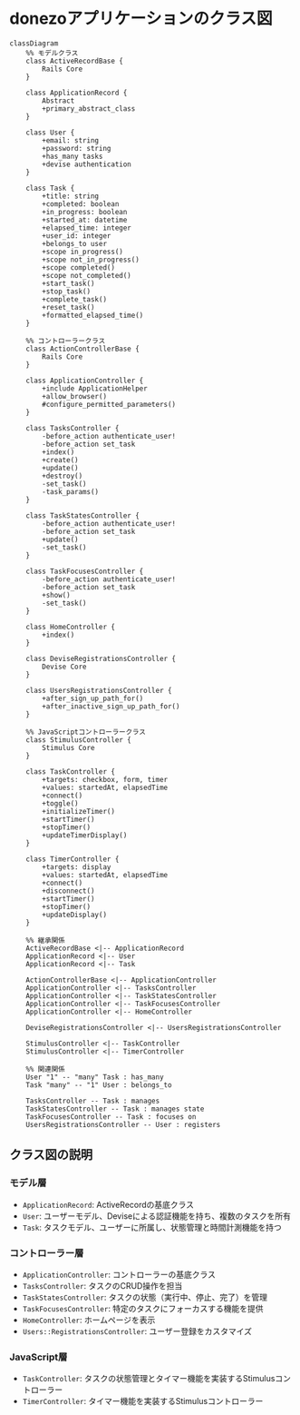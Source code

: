 # donezoアプリケーションのクラス図

```mermaid
classDiagram
    %% モデルクラス
    class ActiveRecordBase {
        Rails Core
    }

    class ApplicationRecord {
        Abstract
        +primary_abstract_class
    }

    class User {
        +email: string
        +password: string
        +has_many tasks
        +devise authentication
    }

    class Task {
        +title: string
        +completed: boolean
        +in_progress: boolean
        +started_at: datetime
        +elapsed_time: integer
        +user_id: integer
        +belongs_to user
        +scope in_progress()
        +scope not_in_progress()
        +scope completed()
        +scope not_completed()
        +start_task()
        +stop_task()
        +complete_task()
        +reset_task()
        +formatted_elapsed_time()
    }

    %% コントローラークラス
    class ActionControllerBase {
        Rails Core
    }

    class ApplicationController {
        +include ApplicationHelper
        +allow_browser()
        #configure_permitted_parameters()
    }

    class TasksController {
        -before_action authenticate_user!
        -before_action set_task
        +index()
        +create()
        +update()
        +destroy()
        -set_task()
        -task_params()
    }

    class TaskStatesController {
        -before_action authenticate_user!
        -before_action set_task
        +update()
        -set_task()
    }

    class TaskFocusesController {
        -before_action authenticate_user!
        -before_action set_task
        +show()
        -set_task()
    }

    class HomeController {
        +index()
    }

    class DeviseRegistrationsController {
        Devise Core
    }

    class UsersRegistrationsController {
        +after_sign_up_path_for()
        +after_inactive_sign_up_path_for()
    }

    %% JavaScriptコントローラークラス
    class StimulusController {
        Stimulus Core
    }

    class TaskController {
        +targets: checkbox, form, timer
        +values: startedAt, elapsedTime
        +connect()
        +toggle()
        +initializeTimer()
        +startTimer()
        +stopTimer()
        +updateTimerDisplay()
    }

    class TimerController {
        +targets: display
        +values: startedAt, elapsedTime
        +connect()
        +disconnect()
        +startTimer()
        +stopTimer()
        +updateDisplay()
    }

    %% 継承関係
    ActiveRecordBase <|-- ApplicationRecord
    ApplicationRecord <|-- User
    ApplicationRecord <|-- Task

    ActionControllerBase <|-- ApplicationController
    ApplicationController <|-- TasksController
    ApplicationController <|-- TaskStatesController
    ApplicationController <|-- TaskFocusesController
    ApplicationController <|-- HomeController

    DeviseRegistrationsController <|-- UsersRegistrationsController

    StimulusController <|-- TaskController
    StimulusController <|-- TimerController

    %% 関連関係
    User "1" -- "many" Task : has_many
    Task "many" -- "1" User : belongs_to

    TasksController -- Task : manages
    TaskStatesController -- Task : manages state
    TaskFocusesController -- Task : focuses on
    UsersRegistrationsController -- User : registers
```

## クラス図の説明

### モデル層
- `ApplicationRecord`: ActiveRecordの基底クラス
- `User`: ユーザーモデル、Deviseによる認証機能を持ち、複数のタスクを所有
- `Task`: タスクモデル、ユーザーに所属し、状態管理と時間計測機能を持つ

### コントローラー層
- `ApplicationController`: コントローラーの基底クラス
- `TasksController`: タスクのCRUD操作を担当
- `TaskStatesController`: タスクの状態（実行中、停止、完了）を管理
- `TaskFocusesController`: 特定のタスクにフォーカスする機能を提供
- `HomeController`: ホームページを表示
- `Users::RegistrationsController`: ユーザー登録をカスタマイズ

### JavaScript層
- `TaskController`: タスクの状態管理とタイマー機能を実装するStimulusコントローラー
- `TimerController`: タイマー機能を実装するStimulusコントローラー
